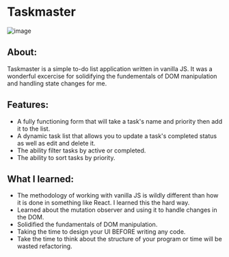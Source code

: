 # Taskmaster

![image](https://github.com/Ameer-Moustafa/Taskmaster/assets/9211143/c0670203-e341-46d7-be94-0357ce8104b8)

## About:

Taskmaster is a simple to-do list application written in vanilla JS. It was a wonderful excercise for solidifying the fundementals of DOM manipulation and handling state changes for me.

## Features:

- A fully functioning form that will take a task's name and priority then add it to the list.
- A dynamic task list that allows you to update a task's completed status as well as edit and delete it.
- The ability filter tasks by active or completed.
- The ability to sort tasks by priority.

## What I learned:
- The methodology of working with vanilla JS is wildly different than how it is done in something like React. I learned this the hard way.
- Learned about the mutation observer and using it to handle changes in the DOM.
- Solidified the fundamentals of DOM manipulation.
- Taking the time to design your UI BEFORE writing any code.
- Take the time to think about the structure of your program or time will be wasted refactoring.
